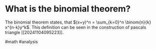 # What is the binomial theorem? 
The binomial theorem states, that $(x+y)^n = \sum_{k=0}^n \binom{n}{k} x^{n-k}y^k$. This definition can be seen in the construction of pascals triangle [[20241104095223]].

#math #analysis